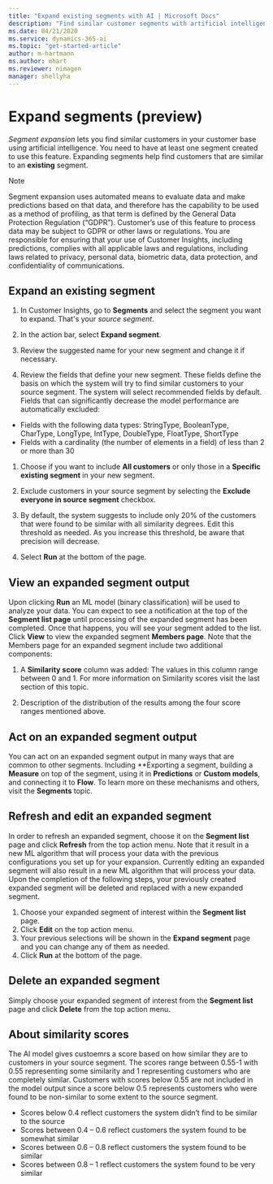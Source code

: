 ```yaml
---
title: "Expand existing segments with AI | Microsoft Docs"
description: "Find similar customer segments with artificial intelligence."
ms.date: 04/21/2020
ms.service: dynamics-365-ai
ms.topic: "get-started-article"
author: m-hartmann
ms.author: mhart
ms.reviewer: nimagen
manager: shellyha
---
```


# Expand segments (preview)

*Segment expansion* lets you find similar customers in your customer base using artificial intelligence. You need to have at least one segment created to use this feature. Expanding segments help find customers that are similar to an **existing** segment.

> [!NOTE]
> Segment expansion uses automated means to evaluate data and make predictions based on that data, and therefore has the capability to be used as a method of profiling, as that term is defined by the General Data Protection Regulation (“GDPR”). Customer’s use of this feature to process data may be subject to GDPR or other laws or regulations. You are responsible for ensuring that your use of Customer Insights, including predictions, complies with all applicable laws and regulations, including laws related to privacy, personal data, biometric data, data protection, and confidentiality of communications.

## Expand an existing segment

1. In Customer Insights, go to **Segments** and select the segment you want to expand. That's your *source segment*.

1. In the action bar, select **Expand segment**.

1. Review the suggested name for your new segment and change it if necessary.

1. Review the fields that define your new segment. These fields define the basis on which the system will try to find similar customers to your source segment. The system will select recommended fields by default.
  Fields that can significantly decrease the model performance are automatically excluded:
  
  - Fields with the following data types: StringType, BooleanType, CharType, LongType, IntType, DoubleType, FloatType, ShortType
  - Fields with a cardinality (the number of elements in a field) of less than 2 or more than 30

1. Choose if you want to include **All customers** or only those in a **Specific existing segment** in your new segment.

1. Exclude customers in your source segment by selecting the **Exclude everyone in source segment** checkbox.

1. By default, the system suggests to include only 20% of the customers that were found to be similar with all similarity degrees. Edit this threshold as needed. As you increase this threshold, be aware that precision will decrease.

1. Select **Run** at the bottom of the page.

## View an expanded segment output

Upon clicking **Run** an ML model (binary classification) will be used to analyze your data. You can expect to see a notification at the top of the **Segment list page** until processing of the expanded segment has been completed. Once that happens, you will see your segment added to the list. 
Click **View** to view the expanded segment **Members page**. Note that the Members page for an expanded segment include two additional components:
1. A **Similarity score** column was added: The values in this column range between 0 and 1. For more information on Similarity scores visit the last section of this topic.

2. Description of the distribution of the results among the four score ranges mentioned above.

## Act on an expanded segment output

You can act on an expanded segment output in many ways that are common to other segments. Including **Exporting a segment, building a **Measure** on top of the segment, using it in **Predictions** or **Custom models**, and connecting it to **Flow**. To learn more on these mechanisms and others, visit the **Segments** topic.  

## Refresh and edit an expanded segment

In order to refresh an expanded segment, choose it on the **Segment list** page and click **Refresh** from the top action menu. Note that it result in a new ML algorithm that will process your data with the previous configurations you set up for your expansion.
Currently editing an expanded segment will also result in a new ML algorithm that will process your data. Upon the completion of the following steps, your previously created expanded segment will be deleted and replaced with a new expanded segment.

1.	Choose your expanded segment of interest within the **Segment list** page.
2.	Click **Edit** on the top action menu.
3.	Your previous selections will be shown in the **Expand segment** page and you can change any of them as needed.
4.	Click **Run** at the bottom of the page.

## Delete an expanded segment

Simply choose your expanded segment of interest from the **Segment list** page and click **Delete** from the top action menu.

## About similarity scores

The AI model gives custoemrs a score based on how similar they are to customers in your source segment. The scores range between 0.55-1 with 0.55 representing some similarity and 1 representing customers who are completely similar. Customers with scores below 0.55 are not included in the model output since a score below 0.5 represents customers who were found to be non-similar to some extent to the source segment. 
- Scores below 0.4 reflect customers the system didn’t find to be similar to the source
- Scores between 0.4 – 0.6 reflect customers the system found to be somewhat similar
- Scores between 0.6 – 0.8 reflect customers the system found to be similar
- Scores between 0.8 – 1 reflect customers the system found to be very similar